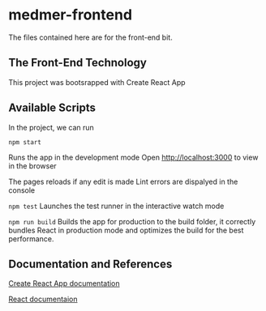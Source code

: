 # medmer-frontend

The files contained here are for the front-end bit.

## The Front-End Technology

This project was bootsrapped with Create React App

## Available Scripts

In the project, we can run

```npm start```

Runs the app in the development mode
Open [http://localhost:3000](http://localhost:3000/) to view in the browser

The pages reloads if any edit is made
Lint errors are dispalyed in the console


```npm test```
Launches the test runner in the interactive watch mode

```npm run build```
Builds the app for production to the build folder, it correctly bundles React in production mode and optimizes the build for the best performance.


## Documentation and References
[Create React App documentation](https://facebook.github.io/create-react-app/docs/getting-started)

[React documentaion](https://reactjs.org/)
